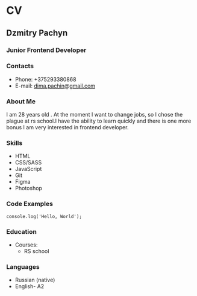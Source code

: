  # CV

## Dzmitry Pachyn

### Junior Frontend Developer

### Contacts

- Phone: +375293380868
- E-mail: dima.pachin@gmail.com

### About Me

I am 28 years old . At the moment I want to change jobs, so I chose the plague at rs school.I have the ability to learn quickly and there is one more bonus I am very interested in frontend developer.

### Skills

* HTML
* CSS/SASS
* JavaScript
* Git
* Figma
* Photoshop

### Code Examples
`console.log('Hello, World');`

### Education 
* Courses:
   + RS school

### Languages
* Russian (native)
* English- A2